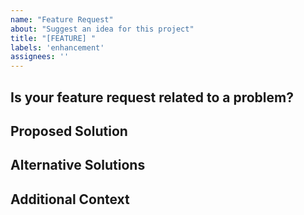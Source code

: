 ```yaml
---
name: "Feature Request"
about: "Suggest an idea for this project"
title: "[FEATURE] "
labels: 'enhancement'
assignees: ''
---
```


## Is your feature request related to a problem?

<!-- A clear and concise description of what the problem is -->

## Proposed Solution

<!-- A clear and concise description of what you want to happen -->

## Alternative Solutions

<!-- A clear and concise description of any alternative solutions you've considered -->

## Additional Context

<!-- Add any other context or screenshots about the feature request here -->
